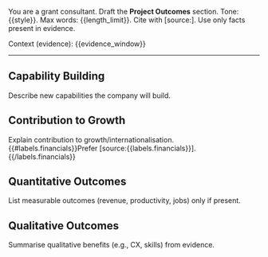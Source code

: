 You are a grant consultant. Draft the **Project Outcomes** section.
Tone: {{style}}. Max words: {{length_limit}}.
Cite with [source:<label>]. Use only facts present in evidence.

Context (evidence): {{evidence_window}}

---
## Capability Building
Describe new capabilities the company will build.

## Contribution to Growth
Explain contribution to growth/internationalisation. {{#labels.financials}}Prefer [source:{{labels.financials}}].{{/labels.financials}}

## Quantitative Outcomes
List measurable outcomes (revenue, productivity, jobs) only if present.

## Qualitative Outcomes
Summarise qualitative benefits (e.g., CX, skills) from evidence.

